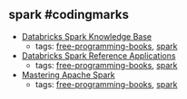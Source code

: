 spark #codingmarks 
---
* [Databricks Spark Knowledge Base](https://www.gitbook.com/book/databricks/databricks-spark-knowledge-base/details)
    * tags: [free-programming-books](../tags/free-programming-books.md), [spark](../tags/spark.md)
* [Databricks Spark Reference Applications](https://www.gitbook.com/book/databricks/databricks-spark-reference-applications/details)
    * tags: [free-programming-books](../tags/free-programming-books.md), [spark](../tags/spark.md)
* [Mastering Apache Spark](https://www.gitbook.com/book/jaceklaskowski/mastering-apache-spark/details)
    * tags: [free-programming-books](../tags/free-programming-books.md), [spark](../tags/spark.md)

